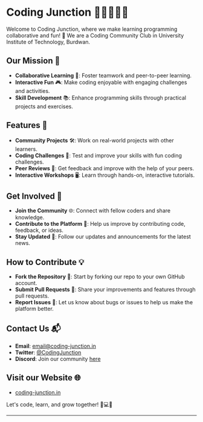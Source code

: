 # Coding Junction 🚀👩‍💻👨‍💻

Welcome to Coding Junction, where we make learning programming collaborative and fun! 🎉
We are a Coding Community Club in University Institute of Technology, Burdwan.

## Our Mission 🎯

- **Collaborative Learning** 🤝: Foster teamwork and peer-to-peer learning.
- **Interactive Fun** 🎮: Make coding enjoyable with engaging challenges and activities.
- **Skill Development** 📚: Enhance programming skills through practical projects and exercises.

## Features 🌟

- **Community Projects** 🛠️: Work on real-world projects with other learners.
- **Coding Challenges** 🧩: Test and improve your skills with fun coding challenges.
- **Peer Reviews** 📝: Get feedback and improve with the help of your peers.
- **Interactive Workshops** 🖥️: Learn through hands-on, interactive tutorials.

## Get Involved 🙌

- **Join the Community** 🌐: Connect with fellow coders and share knowledge.
- **Contribute to the Platform** 🤗: Help us improve by contributing code, feedback, or ideas.
- **Stay Updated** 📢: Follow our updates and announcements for the latest news.

## How to Contribute 💡

- **Fork the Repository** 🍴: Start by forking our repo to your own GitHub account.
- **Submit Pull Requests** 🔄: Share your improvements and features through pull requests.
- **Report Issues** 🐞: Let us know about bugs or issues to help us make the platform better.

## Contact Us 📬

- **Email**: [email@coding-junction.in](mailto:email@coding-junction.in)
- **Twitter**: [@CodingJunction](https://twitter.com/CodingJunction)
- **Discord**: Join our community [here](https://discord.gg/mXCsJKNtRR)

## Visit our Website 🌐

- [coding-junction.in](https://coding-junction.in)

Let's code, learn, and grow together! 🚀💻🌟

--- 


